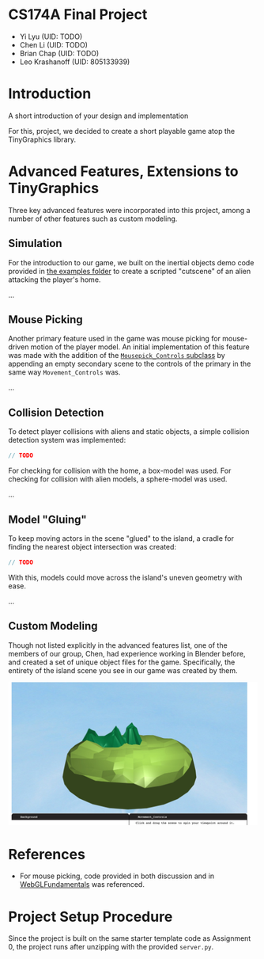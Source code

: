 <!--Annotations for Pandoc markdown, if used
% CS174A Final Project
% Terzopoulos W21
% 20 Match 2021
-->

# CS174A Final Project

* Yi Lyu (UID: TODO)
* Chen Li (UID: TODO)
* Brian Chap (UID: TODO)
* Leo Krashanoff (UID: 805133939)

# Introduction

A short introduction of your design and implementation

For this, project, we decided to create a short playable game atop the TinyGraphics
library.

# Advanced Features, Extensions to TinyGraphics

Three key advanced features were incorporated into this project, among a number of
other features such as custom modeling.

## Simulation

For the introduction to our game, we built on the inertial objects demo
code provided in [the examples folder](examples/collisions-demo.js) to create a
scripted "cutscene" of an alien attacking the player's home.

...

## Mouse Picking

Another primary feature used in the game was mouse picking for mouse-driven motion of the
player model. An initial implementation of this feature was made with the addition of the
[`Mousepick_Controls` subclass](examples/common.js:1015) by appending an empty secondary scene
to the controls of the primary in the same way `Movement_Controls` was.

...

## Collision Detection

To detect player collisions with aliens and static objects, a simple collision detection system
was implemented:

```js
// TODO
```

For checking for collision with the home, a box-model was used. For checking for collision with
alien models, a sphere-model was used.

...

## Model "Gluing"

To keep moving actors in the scene "glued" to the island, a cradle for finding the nearest
object intersection was created:

```js
// TODO
```

With this, models could move across the island's uneven geometry with ease.

...

## Custom Modeling

Though not listed explicitly in the advanced features list, one of the members of our
group, Chen, had experience working in Blender before, and created a set of unique object
files for the game. Specifically, the entirety of the island scene you see in our game
was created by them.

![early rendition of island scene](assets/report/island-preliminary.jpeg)

# References

* For mouse picking, code provided in both discussion and in [WebGLFundamentals](https://webglfundamentals.org/webgl/lessons/webgl-picking.html)
  was referenced.

# Project Setup Procedure

Since the project is built on the same starter template code as Assignment 0, the project
runs after unzipping with the provided `server.py`.
